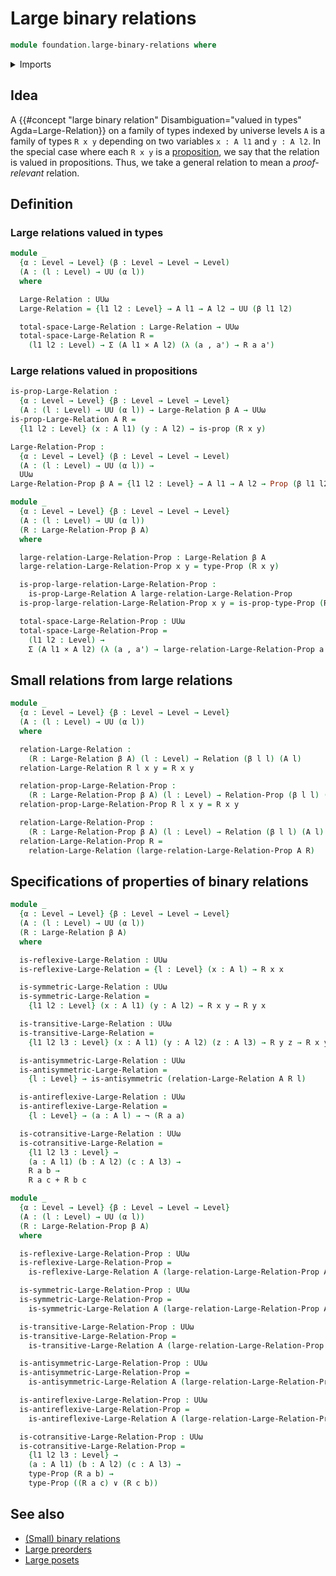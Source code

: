# Large binary relations

```agda
module foundation.large-binary-relations where
```

<details><summary>Imports</summary>

```agda
open import foundation.binary-relations
open import foundation.coproduct-types
open import foundation.dependent-pair-types
open import foundation.disjunction
open import foundation.universe-levels

open import foundation-core.cartesian-product-types
open import foundation-core.negation
open import foundation-core.propositions
```

</details>

## Idea

A
{{#concept "large binary relation" Disambiguation="valued in types" Agda=Large-Relation}}
on a family of types indexed by universe levels `A` is a family of types `R x y`
depending on two variables `x : A l1` and `y : A l2`. In the special case where
each `R x y` is a [proposition](foundation-core.propositions.md), we say that
the relation is valued in propositions. Thus, we take a general relation to mean
a _proof-relevant_ relation.

## Definition

### Large relations valued in types

```agda
module _
  {α : Level → Level} (β : Level → Level → Level)
  (A : (l : Level) → UU (α l))
  where

  Large-Relation : UUω
  Large-Relation = {l1 l2 : Level} → A l1 → A l2 → UU (β l1 l2)

  total-space-Large-Relation : Large-Relation → UUω
  total-space-Large-Relation R =
    (l1 l2 : Level) → Σ (A l1 × A l2) (λ (a , a') → R a a')
```

### Large relations valued in propositions

```agda
is-prop-Large-Relation :
  {α : Level → Level} {β : Level → Level → Level}
  (A : (l : Level) → UU (α l)) → Large-Relation β A → UUω
is-prop-Large-Relation A R =
  {l1 l2 : Level} (x : A l1) (y : A l2) → is-prop (R x y)

Large-Relation-Prop :
  {α : Level → Level} (β : Level → Level → Level)
  (A : (l : Level) → UU (α l)) →
  UUω
Large-Relation-Prop β A = {l1 l2 : Level} → A l1 → A l2 → Prop (β l1 l2)

module _
  {α : Level → Level} {β : Level → Level → Level}
  (A : (l : Level) → UU (α l))
  (R : Large-Relation-Prop β A)
  where

  large-relation-Large-Relation-Prop : Large-Relation β A
  large-relation-Large-Relation-Prop x y = type-Prop (R x y)

  is-prop-large-relation-Large-Relation-Prop :
    is-prop-Large-Relation A large-relation-Large-Relation-Prop
  is-prop-large-relation-Large-Relation-Prop x y = is-prop-type-Prop (R x y)

  total-space-Large-Relation-Prop : UUω
  total-space-Large-Relation-Prop =
    (l1 l2 : Level) →
    Σ (A l1 × A l2) (λ (a , a') → large-relation-Large-Relation-Prop a a')
```

## Small relations from large relations

```agda
module _
  {α : Level → Level} {β : Level → Level → Level}
  (A : (l : Level) → UU (α l))
  where

  relation-Large-Relation :
    (R : Large-Relation β A) (l : Level) → Relation (β l l) (A l)
  relation-Large-Relation R l x y = R x y

  relation-prop-Large-Relation-Prop :
    (R : Large-Relation-Prop β A) (l : Level) → Relation-Prop (β l l) (A l)
  relation-prop-Large-Relation-Prop R l x y = R x y

  relation-Large-Relation-Prop :
    (R : Large-Relation-Prop β A) (l : Level) → Relation (β l l) (A l)
  relation-Large-Relation-Prop R =
    relation-Large-Relation (large-relation-Large-Relation-Prop A R)
```

## Specifications of properties of binary relations

```agda
module _
  {α : Level → Level} {β : Level → Level → Level}
  (A : (l : Level) → UU (α l))
  (R : Large-Relation β A)
  where

  is-reflexive-Large-Relation : UUω
  is-reflexive-Large-Relation = {l : Level} (x : A l) → R x x

  is-symmetric-Large-Relation : UUω
  is-symmetric-Large-Relation =
    {l1 l2 : Level} (x : A l1) (y : A l2) → R x y → R y x

  is-transitive-Large-Relation : UUω
  is-transitive-Large-Relation =
    {l1 l2 l3 : Level} (x : A l1) (y : A l2) (z : A l3) → R y z → R x y → R x z

  is-antisymmetric-Large-Relation : UUω
  is-antisymmetric-Large-Relation =
    {l : Level} → is-antisymmetric (relation-Large-Relation A R l)

  is-antireflexive-Large-Relation : UUω
  is-antireflexive-Large-Relation =
    {l : Level} → (a : A l) → ¬ (R a a)

  is-cotransitive-Large-Relation : UUω
  is-cotransitive-Large-Relation =
    {l1 l2 l3 : Level} →
    (a : A l1) (b : A l2) (c : A l3) →
    R a b →
    R a c + R b c

module _
  {α : Level → Level} {β : Level → Level → Level}
  (A : (l : Level) → UU (α l))
  (R : Large-Relation-Prop β A)
  where

  is-reflexive-Large-Relation-Prop : UUω
  is-reflexive-Large-Relation-Prop =
    is-reflexive-Large-Relation A (large-relation-Large-Relation-Prop A R)

  is-symmetric-Large-Relation-Prop : UUω
  is-symmetric-Large-Relation-Prop =
    is-symmetric-Large-Relation A (large-relation-Large-Relation-Prop A R)

  is-transitive-Large-Relation-Prop : UUω
  is-transitive-Large-Relation-Prop =
    is-transitive-Large-Relation A (large-relation-Large-Relation-Prop A R)

  is-antisymmetric-Large-Relation-Prop : UUω
  is-antisymmetric-Large-Relation-Prop =
    is-antisymmetric-Large-Relation A (large-relation-Large-Relation-Prop A R)

  is-antireflexive-Large-Relation-Prop : UUω
  is-antireflexive-Large-Relation-Prop =
    is-antireflexive-Large-Relation A (large-relation-Large-Relation-Prop A R)

  is-cotransitive-Large-Relation-Prop : UUω
  is-cotransitive-Large-Relation-Prop =
    {l1 l2 l3 : Level} →
    (a : A l1) (b : A l2) (c : A l3) →
    type-Prop (R a b) →
    type-Prop ((R a c) ∨ (R c b))
```

## See also

- [(Small) binary relations](foundation.binary-relations.md)
- [Large preorders](order-theory.large-preorders.md)
- [Large posets](order-theory.large-posets.md)
